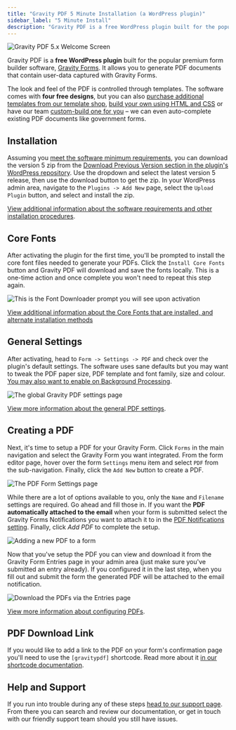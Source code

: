 ```yaml
---
title: "Gravity PDF 5 Minute Installation (a WordPress plugin)"
sidebar_label: "5 Minute Install"
description: "Gravity PDF is a free WordPress plugin built for the popular premium form builder software, Gravity Forms. Get started in 5 minutes flat!"
---
```


![Gravity PDF 5.x Welcome Screen](https://resources.gravitypdf.com/uploads/2016/04/v5-welcome-screen.png)

Gravity PDF is a **free WordPress plugin** built for the popular premium form builder software, <a href="https://rocketgenius.pxf.io/c/1211356/445235/7938" rel="sponsored">Gravity Forms</a>. It allows you to generate PDF documents that contain user-data captured with Gravity Forms.

The look and feel of the PDF is controlled through templates. The software comes with **four free designs**, but you can also [purchase additional templates from our template shop](https://gravitypdf.com/template-shop/), [build your own using HTML and CSS](developer-start-customising.md) or have our team [custom-build one for you](https://gravitypdf.com/integration-services/) – we can even auto-complete existing PDF documents like government forms.

## Installation

Assuming you [meet the software minimum requirements](user-installation.md), you can download the version 5 zip from the [Download Previous Version section in the plugin's WordPress repository](https://wordpress.org/plugins/gravity-forms-pdf-extended/advanced/#download-previous-link). Use the dropdown and select the latest version 5 release, then use the download button to get the zip. In your WordPress admin area, navigate to the `Plugins -> Add New` page, select the `Upload Plugin` button, and select and install the zip.

[View additional information about the software requirements and other installation procedures](user-installation.md).

## Core Fonts

After activating the plugin for the first time, you'll be prompted to install the core font files needed to generate your PDFs. Click the `Install Core Fonts` button and Gravity PDF will download and save the fonts locally. This is a one-time action and once complete you won't need to repeat this step again.

![This is the Font Downloader prompt you will see upon activation](https://resources.gravitypdf.com/uploads/2016/04/v5-font-installer.png)

[View additional information about the Core Fonts that are installed, and alternate installation methods](user-core-pdf-fonts.md)

## General Settings

After activating, head to `Form -> Settings -> PDF` and check over the plugin's default settings. The software uses sane defaults but you may want to tweak the PDF paper size, PDF template and font family, size and colour. [You may also want to enable on Background Processing](background-processing.md).

![The global Gravity PDF settings page](https://resources.gravitypdf.com/uploads/2016/04/v5-general-settings.png)

[View more information about the general PDF settings](user-global-settings.md).

## Creating a PDF

Next, it's time to setup a PDF for your Gravity Form. Click `Forms` in the main navigation and select the Gravity Form you want integrated. From the form editor page, hover over the form `Settings` menu item and select `PDF` from the sub-navigation. Finally, click the `Add New` button to create a PDF.

![The PDF Form Settings page](https://resources.gravitypdf.com/uploads/2016/04/v5-form-pdf-settings-1.png)

While there are a lot of options available to you, only the `Name` and `Filename` settings are required. Go ahead and fill those in. If you want the **PDF automatically attached to the email** when your form is submitted select the Gravity Forms Notifications you want to attach it to in the [PDF Notifications setting](user-setup-pdf.md#notifications). Finally, click *Add PDF* to complete the setup.

![Adding a new PDF to a form](https://resources.gravitypdf.com/uploads/2016/04/v5-add-pdf.png)

Now that you've setup the PDF you can view and download it from the Gravity Form Entries page in your admin area (just make sure you've submitted an entry already). If you configured it in the last step, when you fill out and submit the form the generated PDF will be attached to the email notification.

![Download the PDFs via the Entries page](https://resources.gravitypdf.com/uploads/2016/04/v5-download-pdf-page.png)

[View more information about configuring PDFs](user-setup-pdf.md).

## PDF Download Link

If you would like to add a link to the PDF on your form's confirmation page you'll need to use the `[gravitypdf]` shortcode. Read more about it [in our shortcode documentation](user-shortcodes.md).

## Help and Support

If you run into trouble during any of these steps [head to our support page](https://gravitypdf.com/support/). From there you can search and review our documentation, or get in touch with our friendly support team should you still have issues.
